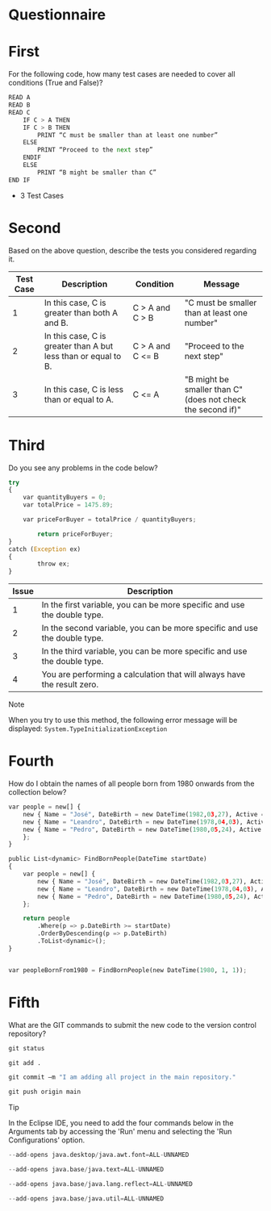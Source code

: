 # Questionnaire

# First
For the following code, how many test cases are needed to cover all conditions (True and False)?

```python
READ A
READ B
READ C
	IF C > A THEN
	IF C > B THEN
		PRINT “C must be smaller than at least one number”
	ELSE
		PRINT “Proceed to the next step”
	ENDIF
	ELSE
		PRINT “B might be smaller than C”
END IF
```
* 3 Test Cases

# Second
Based on the above question, describe the tests you considered regarding it.

| Test Case | Description                                                   | Condition                          | Message                                   |
| --------- | ------------------------------------------------------------- |------------------------------------| ----------------------------------------- |
| 1         | In this case, C is greater than both A and B.                 | C > A and C > B  | "C must be smaller than at least one number"                |
| 2         | In this case, C is greater than A but less than or equal to B.| C > A and C <= B | "Proceed to the next step"                                  |
| 3         | In this case, C is less than or equal to A.                   | C <= A           | "B might be smaller than C" (does not check the second if)" |

# Third
Do you see any problems in the code below?

```python
try
{
	var quantityBuyers = 0;
	var totalPrice = 1475.89;

	var priceForBuyer = totalPrice / quantityBuyers;

		return priceForBuyer;
}
catch (Exception ex)
{
		throw ex;
}
```

| Issue | Description                                                              |
| ----- | ------------------------------------------------------------------------ | 
| 1     | In the first variable, you can be more specific and use the double type. |
| 2     | In the second variable, you can be more specific and use the double type.|
| 3     | In the third variable, you can be more specific and use the double type. |
| 4     | You are performing a calculation that will always have the result zero.  |

> [!NOTE]
> When you try to use this method, the following error message will be displayed: `System.TypeInitializationException`

# Fourth
How do I obtain the names of all people born from 1980 onwards from the collection below?

```python
var people = new[] {
	new { Name = "José", DateBirth = new DateTime(1982,03,27), Active = true},
	new { Name = "Leandro", DateBirth = new DateTime(1978,04,03), Active = false},
	new { Name = "Pedro", DateBirth = new DateTime(1980,05,24), Active = true}
	};
}
```

```python
public List<dynamic> FindBornPeople(DateTime startDate)
{
    var people = new[] {
        new { Name = "José", DateBirth = new DateTime(1982,03,27), Active = true},
        new { Name = "Leandro", DateBirth = new DateTime(1978,04,03), Active = false},
        new { Name = "Pedro", DateBirth = new DateTime(1980,05,24), Active = true}
    };

    return people
        .Where(p => p.DateBirth >= startDate)
        .OrderByDescending(p => p.DateBirth)
        .ToList<dynamic>();
}


var peopleBornFrom1980 = FindBornPeople(new DateTime(1980, 1, 1));
```

# Fifth
What are the GIT commands to submit the new code to the version control repository?

```python
git status
```

```python
git add .
```

```python
git commit –m "I am adding all project in the main repository."
```

```python
git push origin main
```

> [!TIP]
> In the Eclipse IDE, you need to add the four commands below in the Arguments tab by accessing the 'Run' menu and selecting the 'Run Configurations' option.

```python
--add-opens java.desktop/java.awt.font=ALL-UNNAMED
```

```python
--add-opens java.base/java.text=ALL-UNNAMED
```

```python
--add-opens java.base/java.lang.reflect=ALL-UNNAMED
```

```python
--add-opens java.base/java.util=ALL-UNNAMED
```
